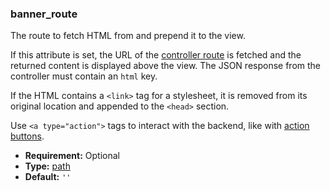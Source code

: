 ### banner_route

The route to fetch HTML from and prepend it to the view.

If this attribute is set, the URL of the [controller route](../../backend/http.md#reference-controllers) is
fetched and the returned content is displayed above the view. The JSON response from the
controller must contain an `html` key.

If the HTML contains a `<link>` tag for a stylesheet, it is removed from its original location
and appended to the `<head>` section.

Use `<a type="action">` tags to interact with the backend, like with [action buttons](../view_architectures.md#reference-view-architectures-form-button).

* **Requirement:**
  Optional
* **Type:**
  [path](https://en.wikipedia.org/wiki/Path_(computing))
* **Default:**
  `''`
